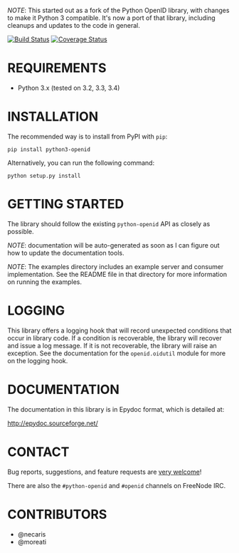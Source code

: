 *NOTE*: This started out as a fork of the Python OpenID library, with changes
to make it Python 3 compatible. It's now a port of that library, including
cleanups and updates to the code in general.

[![Build Status](https://travis-ci.org/necaris/python3-openid.svg?branch=master)](https://travis-ci.org/necaris/python3-openid)
[![Coverage Status](https://coveralls.io/repos/necaris/python3-openid/badge.svg?branch=master&service=github)](https://coveralls.io/github/necaris/python3-openid?branch=master)

# REQUIREMENTS

 - Python 3.x (tested on 3.2, 3.3, 3.4)

# INSTALLATION

The recommended way is to install from PyPI with `pip`:

    pip install python3-openid

Alternatively, you can run the following command:

    python setup.py install


# GETTING STARTED

The library should follow the existing `python-openid` API as closely as possible.

*NOTE*: documentation will be auto-generated as soon as I can figure out how to update the documentation tools.

*NOTE*: The examples directory includes an example server and consumer
implementation.  See the README file in that directory for more
information on running the examples.

# LOGGING

This library offers a logging hook that will record unexpected
conditions that occur in library code. If a condition is recoverable,
the library will recover and issue a log message. If it is not
recoverable, the library will raise an exception. See the
documentation for the `openid.oidutil` module for more on the logging
hook.

# DOCUMENTATION

The documentation in this library is in Epydoc format, which is
detailed at:

  http://epydoc.sourceforge.net/

# CONTACT

Bug reports, suggestions, and feature requests are [very welcome](issues)!

There are also the `#python-openid` and `#openid` channels on FreeNode IRC.

# CONTRIBUTORS

- @necaris
- @moreati

